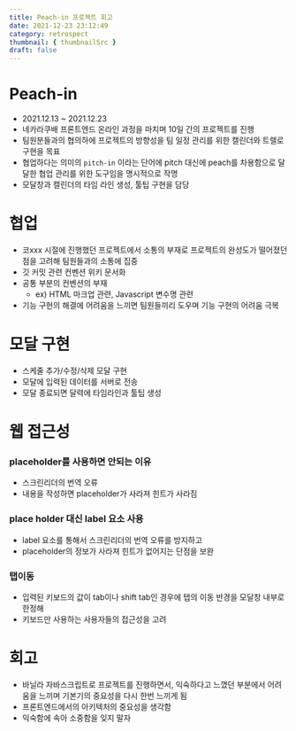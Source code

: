 ```yaml
---
title: Peach-in 프로젝트 회고
date: 2021-12-23 23:12:49
category: retrospect
thumbnail: { thumbnailSrc }
draft: false
---
```


# Peach-in

- 2021.12.13 ~ 2021.12.23
- 네카라쿠배 프론트엔드 온라인 과정을 마치며 10일 간의 프로젝트를 진행
- 팀원분들과의 협의하에 프로젝트의 방향성을 팀 일정 관리를 위한 캘린더와 트렐로 구현을 목표
- 협업하다는 의미의 `pitch-in` 이라는 단어에 pitch 대신에 peach를 차용함으로 달달한 협업 관리를 위한 도구임을 명시적으로 작명
- 모달창과 캘린더의 타임 라인 생성, 툴팁 구현을 담당

# 협업

- 코xxx 시절에 진행했던 프로젝트에서 소통의 부재로 프로젝트의 완성도가 떨어졌던 점을 고려해 팀원들과의 소통에 집중
- 깃 커밋 관련 컨벤션 위키 문서화
- 공통 부분의 컨벤션의 부재
  - ex) HTML 마크업 관련, Javascript 변수명 관련
- 기능 구현의 해결에 어려움을 느끼면 팀원들끼리 도우며 기능 구현의 어려움 극복

# 모달 구현

- 스케줄 추가/수정/삭제 모달 구현
- 모달에 입력된 데이터를 서버로 전송
- 모달 종료되면 달력에 타임라인과 툴팁 생성

# 웹 접근성

### placeholder를 사용하면 안되는 이유

- 스크린리더의 번역 오류
- 내용을 작성하면 placeholder가 사라져 힌트가 사라짐

### place holder 대신 label 요소 사용

- label 요소를 통해서 스크린리더의 번역 오류를 방지하고
- placeholder의 정보가 사라져 힌트가 없어지는 단점을 보완

### 탭이동

- 입력된 키보드의 값이 tab이나 shift tab인 경우에 탭의 이동 반경을 모달창 내부로 한정해
- 키보드만 사용하는 사용자들의 접근성을 고려

# 회고

- 바닐라 자바스크립트로 프로젝트를 진행하면서, 익숙하다고 느꼈던 부분에서 어려움을 느끼며 기본기의 중요성을 다시 한번 느끼게 됨
- 프론트엔드에서의 아키텍처의 중요성을 생각함
- 익숙함에 속아 소중함을 잊지 말자

